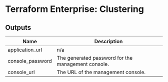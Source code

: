 # Terraform Enterprise: Clustering

## Outputs

| Name | Description |
|------|-------------|
| application\_url | n/a |
| console\_password | The generated password for the management console. |
| console\_url | The URL of the management console. |

